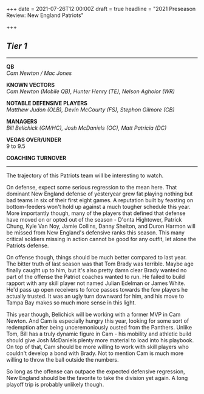 +++
date = 2021-07-26T12:00:00Z
draft = true
headline = "2021 Preseason Review: New England Patriots"

+++
## _Tier 1_

***

**QB**  
_Cam Newton / Mac Jones_

**KNOWN VECTORS**  
_Cam Newton (Mobile QB), Hunter Henry (TE), Nelson Agholor (WR)_

**NOTABLE DEFENSIVE PLAYERS**  
_Matthew Judon (OLB),_ _Devin McCourty (FS), Stephon Gilmore (CB)_

**MANAGERS**  
_Bill Belichick (GM/HC), Josh McDaniels (OC), Matt Patricia (DC)_

**VEGAS OVER/UNDER**  
9 to 9.5

**COACHING TURNOVER**

***

The trajectory of this Patriots team will be interesting to watch.

On defense, expect some serious regression to the mean here. That dominant New England defense of yesteryear grew fat playing nothing but bad teams in six of their first eight games. A reputation built by feasting on bottom-feeders won't hold up against a much tougher schedule this year. More importantly though, many of the players that defined that defense have moved on or opted out of the season - D'onta Hightower, Patrick Chung, Kyle Van Noy, Jamie Collins, Danny Shelton, and Duron Harmon will be missed from New England's defensive ranks this season. This many critical soldiers missing in action cannot be good for any outfit, let alone the Patriots defense.

On offense though, things should be much better compared to last year. The bitter truth of last season was that Tom Brady was terrible. Maybe age finally caught up to him, but it's also pretty damn clear Brady wanted no part of the offense the Patriot coaches wanted to run. He failed to build rapport with any skill player not named Julian Edelman or James White. He'd pass up open receivers to force passes towards the few players he actually trusted. It was an ugly turn downward for him, and his move to Tampa Bay makes so much more sense in this light.

This year though, Belichick will be working with a former MVP in Cam Newton. And Cam is especially hungry this year, looking for some sort of redemption after being unceremoniously ousted from the Panthers. Unlike Tom, Bill has a truly dynamic figure in Cam - his mobility and athletic build should give Josh McDaniels plenty more material to load into his playbook. On top of that, Cam should be more willing to work with skill players who couldn't develop a bond with Brady. Not to mention Cam is much more willing to throw the ball outside the numbers.

So long as the offense can outpace the expected defensive regression, New England should be the favorite to take the division yet again. A long playoff trip is probably unlikely though.